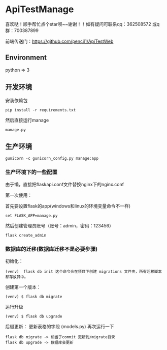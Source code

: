 # ApiTestManage
喜欢哒！顺手帮忙点个star呗~~谢谢！！如有疑问可联系qq：362508572   或q群：700387899

前端传送门：https://github.com/pencil1/ApiTestWeb

## Environment
python => 3


## 开发环境


安装依赖包

    pip install -r requirements.txt


然后直接运行manage

    manage.py


## 生产环境
    gunicorn -c gunicorn_config.py manage:app


### 生产环境下的一些配置
由于懒，直接把flaskapi.conf文件替换nginx下的nginx.conf




第一次使用：

首先要设置flask的app(windows和linux的环境变量命令不一样)

    set FLASK_APP=manage.py


然后创建管理员账号（账号：admin，密码：123456）

    flask create_admin


### 数据库的迁移(数据库迁移不是必要步骤)

初始化：

    (venv)  flask db init 这个命令会在项目下创建 migrations 文件夹，所有迁移脚本都存放其中。


创建第一个版本：

    (venv) $ flask db migrate


运行升级

    (venv) $ flask db upgrade

后缀更新：
更新表格的字段 (models.py)
再次运行一下

    flask db migrate -> 相当于commit 更新到/migrate目录
    flask db upgrade -> 数据库会更新